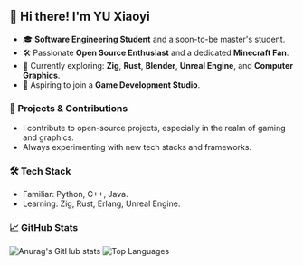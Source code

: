 ## 👋 Hi there! I'm YU Xiaoyi  
- 🎓 **Software Engineering Student** and a soon-to-be master's student.  
- 🛠️ Passionate **Open Source Enthusiast** and a dedicated **Minecraft Fan**.  
- 🌱 Currently exploring: **Zig**, **Rust**, **Blender**, **Unreal Engine**, and **Computer Graphics**.  
- 🎯 Aspiring to join a **Game Development Studio**.  

### 📂 Projects & Contributions  
- I contribute to open-source projects, especially in the realm of gaming and graphics.  
- Always experimenting with new tech stacks and frameworks.  

### 🛠️ Tech Stack  
- Familiar: Python, C++, Java.  
- Learning: Zig, Rust, Erlang, Unreal Engine.  

### 📈 GitHub Stats  
![Anurag's GitHub stats](https://github-readme-stats.vercel.app/api?username=CaiNiao-Yi&count_private=true)
![Top Languages](https://github-readme-stats.vercel.app/api/top-langs/?username=CaiNiao-Yi)  
